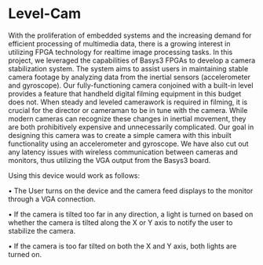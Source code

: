 # Level-Cam
With the proliferation of embedded systems and the increasing demand for efficient processing of multimedia data, there
is a growing interest in utilizing FPGA technology for realtime image processing tasks. In this project, we leveraged the
capabilities of Basys3 FPGAs to develop a camera stabilization
system. The system aims to assist users in maintaining stable
camera footage by analyzing data from the inertial sensors
(accelerometer and gyroscope).
Our fully-functioning camera conjoined with a built-in level
provides a feature that handheld digital filming equipment in
this budget does not. When steady and leveled camerawork is
required in filming, it is crucial for the director or cameraman
to be in tune with the camera. While modern cameras can
recognize these changes in inertial movement, they are both
prohibitively expensive and unnecessarily complicated. Our
goal in designing this camera was to create a simple camera
with this inbuilt functionality using an accelerometer and
gyroscope. We have also cut out any latency issues with
wireless communication between cameras and monitors, thus
utilizing the VGA output from the Basys3 board.

Using this device would work as follows:

• The User turns on the device and the camera feed displays
to the monitor through a VGA connection.

• If the camera is tilted too far in any direction, a light is
turned on based on whether the camera is tilted along the
X or Y axis to notify the user to stabilize the camera.

• If the camera is too far tilted on both the X and Y axis,
both lights are turned on.
